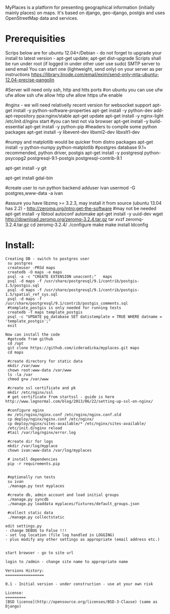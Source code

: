 MyPlaces is a platform for presenting geographical information (initially mainly places) on maps.
It's based on django, geo-django, postgis and uses OpenStreetMap data and services.


Prerequisities
==============
Scrips below are for ubuntu 12.04+/Debian - do not forget to upgrade your install to latest version - apt-get update; apt-get dist-upgrade
Scripts shall be run under root (if logged in under other user use sudo)
SMTP server to send email
You can start one (lightweight, send only) on your server as per instructions https://library.linode.com/email/exim/send-only-mta-ubuntu-12.04-precise-pangolin
 

 #Server will need only ssh, http and htts ports 
 #on ubuntu you can use ufw 
 ufw allow ssh
 ufw allow http
 ufw allow https
 ufw enable

 #nginx - we will need relativelly recent version for websocket support
 apt-get install -y python-software-properties
 apt-get install -y python-dev
 add-apt-repository ppa:nginx/stable
 apt-get update
 apt-get install -y nginx-light
 /etc/init.d/nginx start
 #you can test not via browser
 apt-get install -y build-essential
 apt-get install -y python-pip
 #headers to compile some python packages
 apt-get install -y libevent-dev libxml2-dev libxslt1-dev
 
 #numpy and matplotlib would be quicker from distro packages
 apt-get install -y python-numpy python-matplotlib
 #postgres database 9.1+ recommended, python driver, postgis
 apt-get install -y postgresql python-psycopg2 postgresql-9.1-postgis postgresql-contrib-9.1

 apt-get install -y git

 apt-get install gdal-bin

 #create user to run python backend
 adduser ivan
 usermod -G postgres,www-data -a ivan

 #assure you have libzmq >= 3.2.3, may install it from source (ubuntu 13.04 has 2.2) - http://zeromq.org/intro:get-the-software
 #may not be needed
 apt-get install -y  libtool  autoconf  automake
 apt-get install -y  uuid-dev
 wget http://download.zeromq.org/zeromq-3.2.4.tar.gz
 tar xvzf zeromq-3.2.4.tar.gz 
 cd zeromq-3.2.4/
 ./configure
 make
 make install
 ldconfig

Install:
========
```
Creating DB - switch to postgres user
 su postgres
 createuser -PRSd maps
 createdb -O maps -e maps
 psql -a -c "CREATE EXTENSION unaccent;"   maps
 psql -d maps -f /usr/share/postgresql/9.1/contrib/postgis-1.5/postgis.sql
 psql -d maps -f /usr/share/postgresql/9.1/contrib/postgis-1.5/spatial_ref_sys.sql
 psql -d maps -f /usr/share/postgresql/9.1/contrib/postgis_comments.sql
 #template_postgis is only needed for running tests
 createdb -T maps template_postgis
 psql -c "UPDATE pg_database SET datistemplate = TRUE WHERE datname = 'template_postgis';"
 exit

Now can install the code
 #getcode from github
 cd /opt
 git clone https://github.com/izderadicka/myplaces.git maps
 cd maps

 #create directory for static data
 mkdir /var/www
 chown root:www-data /var/www
 ls -la /var
 chmod g+w /var/www
 
 #create ssl certificate and pk
 mkdir /etc/nginx/ssl
 # get certificate from startssl - guide is here http://www.lognormal.com/blog/2013/06/22/setting-up-ssl-on-nginx/
 
 #configure nginx
 mv /etc/nginx/nginx.conf /etc/nginx/nginx.conf.old
 cp deploy/nginx/nginx.conf /etc/nginx/
 cp deploy/nginx/sites-available/* /etc/nginx/sites-available/
 /etc/init.d/nginx reload
 #tail /var/log/nginx/error.log

 #create dir for logs
 mkdir /var/log/myplace
 chown ivan:www-data /var/log/myplaces

 # install dependencies
 pip -r requirements.pip


 #optionally run tests
 su ivan
 ./manage.py test myplaces

 #create db, admin account and load initial groups
 ./manage.py syncdb
 ./manage.py loaddata myplaces/fixtures/default_groups.json

 #collect static data
 ./manage.py collectstatic

edit settings.py
- change DEBUG to False !!!
- set log location (file log handled in LOGGING)
- plus modify any other settings as appropriate (email address etc.)
 
 
start browser - go to site url

login to /admin - change site name to appropriate name 
 
Versions History:
=================

0.1 - Initial version - under construction - use at your own risk 

License:
=========
[BSD license](http://opensource.org/licenses/BSD-3-Clause) (same as Django)
